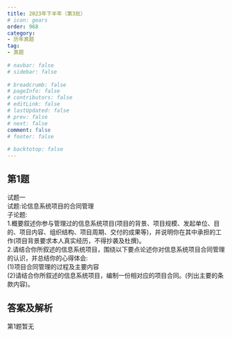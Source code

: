 ```yaml
---  
title: 2023年下半年（第3批）  
# icon: gears  
order: 968  
category:  
- 历年真题  
tag:  
- 真题  
  
# navbar: false  
# sidebar: false  
  
# breadcrumb: false  
# pageInfo: false  
# contributors: false  
# editLink: false  
# lastUpdated: false  
# prev: false  
# next: false  
comment: false  
# footer: false  
  
# backtotop: false  
---  
```

## 第1题 ##

试题一  
试题:论信息系统项目的合同管理  
子论题:  
1.概要叙述你参与管理过的信息系统项目(项目的背景、项目规模、发起单位、目的、项目内容、组织结构、项目周期、交付的成果等)，并说明你在其中承担的工作(项目背景要求本人真实经历，不得抄袭及杜撰)。  
2.请结合你所叙述的信息系统项目，围绕以下要点论述你对信息系统项目合同管理的认识，并总结你的心得体会:  
(1)项目合同管理的过程及主要内容  
(2)请结合你所叙述的信息系统项目，编制一份相对应的项目合同。(列出主要的条款内容)。  
  


## 答案及解析 ##

  

第1题暂无  


